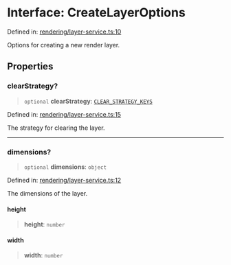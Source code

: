 # Interface: CreateLayerOptions

Defined in: [rendering/layer-service.ts:10](https://github.com/Forge-Game-Engine/Forge/blob/5b90130e2e0c679482e3bd31c32cbea9b4cffce1/src/rendering/layer-service.ts#L10)

Options for creating a new render layer.

## Properties

### clearStrategy?

> `optional` **clearStrategy**: [`CLEAR_STRATEGY_KEYS`](../type-aliases/CLEAR_STRATEGY_KEYS.md)

Defined in: [rendering/layer-service.ts:15](https://github.com/Forge-Game-Engine/Forge/blob/5b90130e2e0c679482e3bd31c32cbea9b4cffce1/src/rendering/layer-service.ts#L15)

The strategy for clearing the layer.

***

### dimensions?

> `optional` **dimensions**: `object`

Defined in: [rendering/layer-service.ts:12](https://github.com/Forge-Game-Engine/Forge/blob/5b90130e2e0c679482e3bd31c32cbea9b4cffce1/src/rendering/layer-service.ts#L12)

The dimensions of the layer.

#### height

> **height**: `number`

#### width

> **width**: `number`
